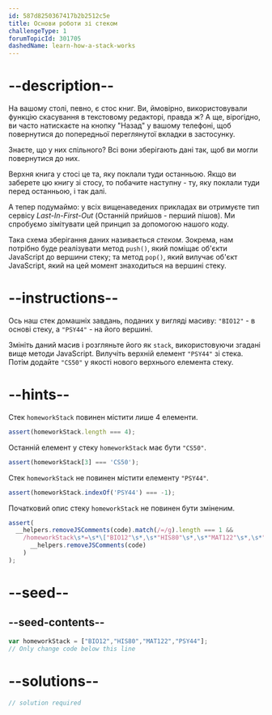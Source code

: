 ```yaml
---
id: 587d8250367417b2b2512c5e
title: Основи роботи зі стеком
challengeType: 1
forumTopicId: 301705
dashedName: learn-how-a-stack-works
---
```


# --description--

На вашому столі, певно, є стос книг. Ви, ймовірно, використовували функцію скасування в текстовому редакторі, правда ж? А ще, вірогідно, ви часто натискаєте на кнопку "Назад" у вашому телефоні, щоб повернутися до попередньої переглянутої вкладки в застосунку.

Знаєте, що у них спільного? Всі вони зберігають дані так, щоб ви могли повернутися до них.

Верхня книга у стосі це та, яку поклали туди останньою. Якщо ви заберете цю книгу зі стосу, то побачите наступну - ту, яку поклали туди перед останньою, і так далі.

А тепер подумаймо: у всіх вищенаведених прикладах ви отримуєте тип сервісу <dfn>Last-In-First-Out</dfn> (Останній прийшов - перший пішов). Ми спробуємо зімітувати цей принцип за допомогою нашого коду.

Така схема зберігання даних називається <dfn>стеком</dfn>. Зокрема, нам потрібно буде реалізувати метод `push()`, який поміщає об'єкти JavaScript до вершини стеку; та метод `pop()`, який вилучає об'єкт JavaScript, який на цей момент знаходиться на вершині стеку.

# --instructions--

Ось наш стек домашніх завдань, поданих у вигляді масиву: `"BIO12"` - в основі стеку, а `"PSY44"` - на його вершині.

Змініть даний масив і розгляньте його як `stack`, використовуючи згадані вище методи JavaScript. Вилучіть верхній елемент `"PSY44"` зі стека. Потім додайте `"CS50"` у якості нового верхнього елемента стеку.

# --hints--

Стек `homeworkStack` повинен містити лише 4 елементи.

```js
assert(homeworkStack.length === 4);
```

Останній елемент у стеку `homeworkStack` має бути `"CS50"`.

```js
assert(homeworkStack[3] === 'CS50');
```

Стек `homeworkStack` не повинен містити елементу `"PSY44"`.

```js
assert(homeworkStack.indexOf('PSY44') === -1);
```

Початковий опис стеку `homeworkStack` не повинен бути зміненим.

```js
assert(
  __helpers.removeJSComments(code).match(/=/g).length === 1 &&
    /homeworkStack\s*=\s*\["BIO12"\s*,\s*"HIS80"\s*,\s*"MAT122"\s*,\s*"PSY44"\]/.test(
      __helpers.removeJSComments(code)
    )
);
```

# --seed--

## --seed-contents--

```js
var homeworkStack = ["BIO12","HIS80","MAT122","PSY44"];
// Only change code below this line
```

# --solutions--

```js
// solution required
```
